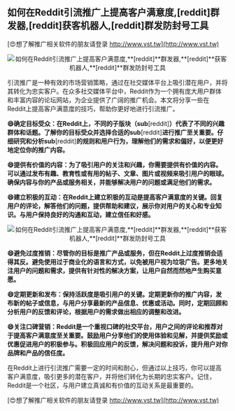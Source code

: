 ## **如何在Reddit引流推广上提高客户满意度,**[reddit]**群发器,**[reddit]**获客机器人,**[reddit]**群发防封号工具**

[😍想了解推广相关软件的朋友请登录 http://www.vst.tw](http://www.vst.tw)

 <center><img src="https://vst.tw/MP4/tuiguang/png/5.png" alt="如何在Reddit引流推广上提高客户满意度,**[reddit]**群发器,**[reddit]**获客机器人,**[reddit]**群发防封号工具"></center>

引流推广是一种有效的市场营销策略，通过在社交媒体平台上吸引潜在用户，并将其转化为忠实客户。在众多社交媒体平台中，Reddit作为一个拥有庞大用户群体和丰富内容的论坛网站，为企业提供了广阔的推广机会。本文将分享一些在Reddit上提高客户满意度的技巧，帮助你更好地进行引流推广。

**😄确定目标受众：在Reddit上，不同的子版块（sub**[reddit]**）代表了不同的兴趣群体和话题。了解你的目标受众并选择合适的sub**[reddit]**进行推广至关重要。仔细研究和分析sub**[reddit]**的规则和用户行为，理解他们的需求和偏好，以便更好地定位你的推广内容。**

**😄提供有价值的内容：为了吸引用户的关注和兴趣，你需要提供有价值的内容。可以通过发布有趣、教育性或有用的帖子、文章、图片或视频来吸引用户的眼球。确保内容与你的产品或服务相关，并能够解决用户的问题或满足他们的需求。**

**😄建立积极的互动：在Reddit上建立积极的互动是提高客户满意度的关键。回复用户的评论，解答他们的问题，提供帮助和建议，展示你对用户的关心和专业知识。与用户保持良好的沟通和互动，建立信任和好感。**

 <center><img src="https://vst.tw/MP4/tuiguang/png/5.png" alt="如何在Reddit引流推广上提高客户满意度,**[reddit]**群发器,**[reddit]**获客机器人,**[reddit]**群发防封号工具"></center>

**😄避免过度推销：尽管你的目标是推广产品或服务，但在Reddit上过度推销会适得其反。避免使用过于商业化的语言和方式，以免被用户视为垃圾广告。更多地关注用户的问题和需求，提供有针对性的解决方案，让用户自然而然地产生购买意愿。**

**😄定期更新和发布：保持活跃度是吸引用户的关键。定期更新你的推广内容，发布新的帖子或信息，与用户分享最新的产品信息、优惠或活动。同时，定期回顾和分析用户的反馈和评论，根据用户的需求做出相应的调整和改进。**

**😄关注口碑营销：Reddit是一个重视口碑的社交平台，用户之间的评论和推荐对于提高客户满意度至关重要。鼓励用户分享他们的使用体验和见解，并提供奖励或优惠促进用户的积极参与。积极回应用户的反馈，解决问题和投诉，提升用户对你品牌和产品的信任度。**

在Reddit上进行引流推广需要一定的时间和耐心，但通过以上技巧，你可以提高客户满意度，吸引更多的潜在客户，并将他们转化为长期的忠实客户。记住，Reddit是一个社区，与用户建立真诚和有价值的互动关系是最重要的。

[😍想了解推广相关软件的朋友请登录 http://www.vst.tw](http://www.vst.tw)



